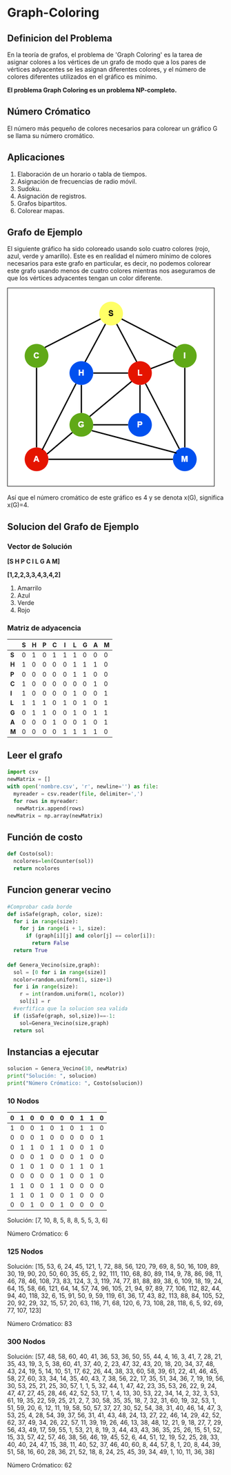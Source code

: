 # Graph-Coloring
## Definicion del Problema

En la teoría de grafos, el problema de 'Graph Coloring' es la tarea de asignar colores a los vértices de un grafo de modo que a los pares de vértices adyacentes se les asignan diferentes colores, y el número de colores diferentes utilizados en el gráfico es mínimo.

**El problema Graph Coloring es un problema NP-completo.**

## Número Crómatico

El número más pequeño de colores necesarios para colorear un gráfico G se llama su número cromático.
 
## Aplicaciones

1) Elaboración de un horario o tabla de tiempos.
2) Asignación de frecuencias de radio móvil.
3) Sudoku.
4) Asignación de registros.
5) Grafos bipartitos.
6) Colorear mapas.

## Grafo de Ejemplo

El siguiente gráfico ha sido coloreado usando solo cuatro colores (rojo, azul, verde y amarillo). Este es en realidad el número mínimo de colores necesarios para este grafo en particular, es decir, no podemos colorear este grafo usando menos de cuatro colores mientras nos aseguramos de que los vértices adyacentes tengan un color diferente.

![Grafo de ejemplo](Imagen_GC.png)

Así que el número cromático de este gráfico es 4 y se denota x(G), significa x(G)=4.

## Solucion del Grafo de Ejemplo

### Vector de Solución
**[S H P C I L G A M]**

**[1,2,2,3,3,4,3,4,2]**

1. Amarrilo
2. Azul
3. Verde
4. Rojo

### Matriz de adyacencia

|  |S |H |P |C |I |L |G |A |M |
|--|--|--|--|--|--|--|--|--|--|
|**S** |0 |1 |0 |1 |1 |1 |0 |0 |0 |
|**H** |1 |0 |0 |0 |0 |1 |1 |1 |0 |
|**P** |0 |0 |0 |0 |0 |1 |1 |0 |0 |
|**C** |1 |0 |0 |0 |0 |0 |0 |1 |0 |
|**I** |1 |0 |0 |0 |0 |1 |0 |0 |1 |
|**L** |1 |1 |1 |0 |1 |0 |1 |0 |1 |
|**G** |0 |1 |1 |0 |0 |1 |0 |1 |1 |
|**A** |0 |0 |0 |1 |0 |0 |1 |0 |1 |
|**M** |0 |0 |0 |0 |1 |1 |1 |1 |0 |

## Leer el grafo
``` python
import csv
newMatrix = []
with open('nombre.csv', 'r', newline='') as file:
  myreader = csv.reader(file, delimiter=',')
  for rows in myreader:
   newMatrix.append(rows)
newMatrix = np.array(newMatrix)
```

## Función de costo
``` python
def Costo(sol):
  ncolores=len(Counter(sol))
  return ncolores
```

## Funcion generar vecino
``` python
#Comprobar cada borde
def isSafe(graph, color, size):
  for i in range(size):
    for j in range(i + 1, size):
      if (graph[i][j] and color[j] == color[i]):
        return False
  return True

def Genera_Vecino(size,graph):
  sol = [0 for i in range(size)]
  ncolor=random.uniform(1, size+1)
  for i in range(size):
    r = int(random.uniform(1, ncolor))
    sol[i] = r
  #verfifica que la solucion sea valida  
  if (isSafe(graph, sol,size))==-1:
    sol=Genera_Vecino(size,graph)
  return sol
```
##  Instancias a ejecutar
``` python
solucion = Genera_Vecino(10, newMatrix)
print("Solución: ", solucion)
print("Número Crómatico: ", Costo(solucion))
```

### 10 Nodos

|0|1|0|0|0|0|0|1|1|0|
|-|-|-|-|-|-|-|-|-|-|
|1|0|0|1|0|1|0|1|1|0|
|0|0|0|1|0|0|0|0|0|1|
|0|1|1|0|1|1|0|0|1|0|
|0|0|0|1|0|0|0|1|0|0|
|0|1|0|1|0|0|1|1|0|1|
|0|0|0|0|0|1|0|0|1|0|
|1|1|0|0|1|1|0|0|0|0|
|1|1|0|1|0|0|1|0|0|0|
|0|0|1|0|0|1|0|0|0|0|

Solución:  [7, 10, 8, 5, 8, 8, 5, 5, 3, 6]

Número Crómatico:  6

### 125 Nodos

Solución:  [15, 53, 6, 24, 45, 121, 1, 72, 88, 56, 120, 79, 69, 8, 50, 16, 109, 89, 30, 19, 90, 20, 50, 60, 35, 65, 2, 92, 111, 110, 68, 80, 89, 114, 9, 78, 86, 98, 11, 46, 78, 46, 108, 73, 83, 124, 3, 3, 119, 74, 77, 81, 88, 89, 38, 6, 109, 18, 19, 24, 64, 15, 58, 66, 121, 64, 14, 57, 74, 96, 105, 21, 94, 97, 89, 77, 106, 112, 82, 44, 94, 40, 118, 32, 6, 15, 91, 50, 9, 59, 119, 61, 36, 17, 43, 82, 113, 88, 84, 105, 52, 20, 92, 29, 32, 15, 57, 20, 63, 116, 71, 68, 120, 6, 73, 108, 28, 118, 6, 5, 92, 69, 77, 107, 123]

Número Crómatico:  83

### 300 Nodos

Solución:  [57, 48, 58, 60, 40, 41, 36, 53, 36, 50, 55, 44, 4, 16, 3, 41, 7, 28, 21, 35, 43, 19, 3, 5, 38, 60, 41, 37, 40, 2, 23, 47, 32, 43, 20, 18, 20, 34, 37, 48, 43, 24, 19, 5, 14, 10, 51, 17, 62, 26, 44, 38, 33, 60, 58, 39, 61, 22, 41, 46, 45, 58, 27, 60, 33, 34, 14, 35, 40, 43, 7, 38, 56, 22, 17, 35, 51, 34, 36, 7, 19, 19, 56, 30, 53, 25, 21, 25, 30, 57, 1, 1, 5, 32, 44, 1, 47, 42, 23, 35, 53, 26, 22, 9, 24, 47, 47, 27, 45, 28, 46, 42, 52, 53, 17, 1, 4, 13, 30, 53, 22, 34, 14, 2, 32, 3, 53, 61, 19, 35, 22, 59, 25, 21, 2, 7, 30, 58, 35, 35, 18, 7, 32, 31, 60, 19, 32, 53, 1, 51, 59, 20, 6, 12, 11, 19, 58, 50, 57, 37, 27, 30, 52, 54, 38, 31, 40, 46, 14, 47, 3, 53, 25, 4, 28, 54, 39, 37, 56, 31, 41, 43, 48, 24, 13, 27, 22, 46, 14, 29, 42, 52, 62, 37, 49, 34, 26, 22, 57, 11, 39, 19, 26, 46, 13, 38, 48, 12, 21, 9, 18, 27, 7, 29, 56, 43, 49, 17, 59, 55, 1, 53, 21, 8, 19, 3, 44, 43, 43, 36, 35, 25, 26, 15, 51, 52, 15, 33, 57, 42, 57, 46, 38, 56, 46, 19, 45, 52, 6, 44, 51, 12, 19, 52, 25, 28, 33, 40, 40, 24, 47, 15, 38, 11, 40, 52, 37, 46, 40, 60, 8, 44, 57, 8, 1, 20, 8, 44, 39, 51, 58, 16, 60, 28, 36, 21, 52, 18, 8, 24, 25, 45, 39, 34, 49, 1, 10, 11, 36, 38]

Número Crómatico:  62
